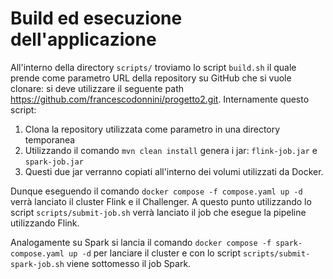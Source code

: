 # Build ed esecuzione dell'applicazione
All'interno della directory `scripts/` troviamo lo script `build.sh` il quale prende come parametro URL della repository su GitHub che si vuole clonare: si deve utilizzare il seguente path https://github.com/francescodonnini/progetto2.git.
Internamente questo script:
1. Clona la repository utilizzata come parametro in una directory temporanea
2. Utilizzando il comando `mvn clean install` genera i jar: `flink-job.jar` e `spark-job.jar`
3. Questi due jar verranno copiati all'interno dei volumi utilizzati da Docker.

Dunque eseguendo il comando `docker compose -f compose.yaml up -d` verrà lanciato il cluster Flink e il Challenger. A questo punto utilizzando lo script `scripts/submit-job.sh` verrà lanciato il job che esegue la pipeline utilizzando 
Flink. 

Analogamente su Spark si lancia il comando `docker compose -f spark-compose.yaml up -d` per lanciare il cluster e con lo script `scripts/submit-spark-job.sh` viene sottomesso il job Spark. 



